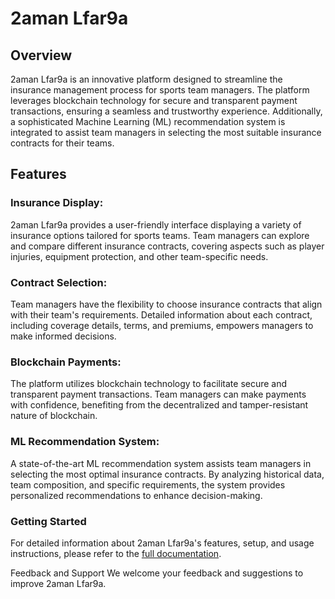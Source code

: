 # 2aman Lfar9a
## Overview
2aman Lfar9a is an innovative platform designed to streamline the insurance management process for sports team managers. The platform leverages blockchain technology for secure and transparent payment transactions, ensuring a seamless and trustworthy experience. Additionally, a sophisticated Machine Learning (ML) recommendation system is integrated to assist team managers in selecting the most suitable insurance contracts for their teams.

## Features
### Insurance Display:

2aman Lfar9a provides a user-friendly interface displaying a variety of insurance options tailored for sports teams.
Team managers can explore and compare different insurance contracts, covering aspects such as player injuries, equipment protection, and other team-specific needs.
### Contract Selection:

Team managers have the flexibility to choose insurance contracts that align with their team's requirements.
Detailed information about each contract, including coverage details, terms, and premiums, empowers managers to make informed decisions.
### Blockchain Payments:

The platform utilizes blockchain technology to facilitate secure and transparent payment transactions.
Team managers can make payments with confidence, benefiting from the decentralized and tamper-resistant nature of blockchain.
### ML Recommendation System:

A state-of-the-art ML recommendation system assists team managers in selecting the most optimal insurance contracts.
By analyzing historical data, team composition, and specific requirements, the system provides personalized recommendations to enhance decision-making.
### Getting Started
For detailed information about 2aman Lfar9a's features, setup, and usage instructions, please refer to the [full documentation](https://github.com/2aman-lafr9a/.github).

Feedback and Support
We welcome your feedback and suggestions to improve 2aman Lfar9a.
